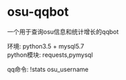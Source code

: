 # osu-qqbot
一个用于查询osu信息和统计增长的qqbot

环境: python3.5 + mysql5.7  
python模块: requests,pymysql


qq命令:
!stats osu_username
